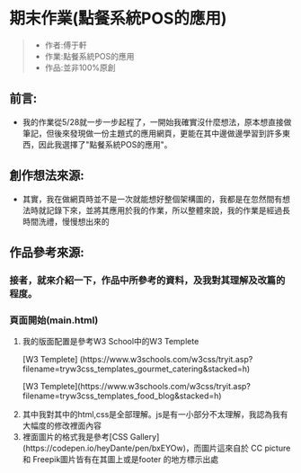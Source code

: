# 期末作業(點餐系統POS的應用)
>* 作者:傅于軒
>* 作業:點餐系統POS的應用
>* 作品:並非100%原創
## 前言:
* 我的作業從5/28就一步一步起程了，一開始我確實沒什麼想法，原本想直接做筆記，但後來發現做一份主題式的應用網頁，更能在其中邊做邊學習到許多東西，因此我選擇了"點餐系統POS的應用"。
## 創作想法來源:
* 其實，我在做網頁時並不是一次就能想好整個架構圖的，我都是在忽然間有想法時就記錄下來，並將其應用於我的作業，所以整體來說，我的作業是經過長時間洗禮，慢慢想出來的
## 作品參考來源:
### 接者，就來介紹一下，作品中所參考的資料，及我對其理解及改篇的程度。
<h3>頁面開始(main.html)</h3>
<ol>
  <li>我的版面配置是參考W3 School中的W3 Templete
    <p> [W3 Templete]    (https://www.w3schools.com/w3css/tryit.asp?filename=tryw3css_templates_gourmet_catering&stacked=h)</p>
    <p> [W3 Templete](https://www.w3schools.com/w3css/tryit.asp?filename=tryw3css_templates_food_blog&stacked=h)</p></li>
  <li>其中我對其中的html,css是全部理解。js是有一小部分不太理解，我認為我有大幅度的修改裡面內容</li>
  <li>裡面圖片的格式我是參考[CSS Gallery](https://codepen.io/heyDante/pen/bxEYOw)，而圖片這來自於  
      CC picture 和 Freepik圖片皆有在其圖上或是footer 的地方標示出處</li>
  </ol>
 <ol>
 
